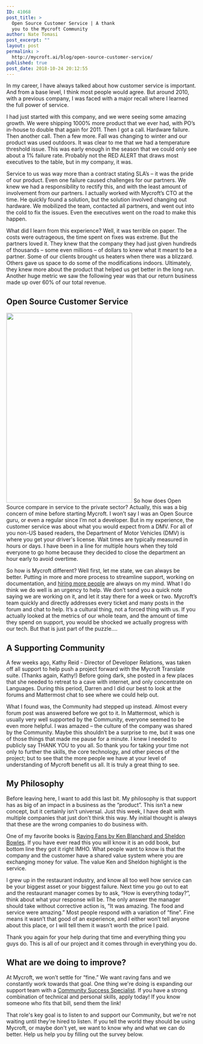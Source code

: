 ```yaml
---
ID: 41068
post_title: >
  Open Source Customer Service | A thank
  you to the Mycroft Community
author: Nate Tomasi
post_excerpt: ""
layout: post
permalink: >
  http://mycroft.ai/blog/open-source-customer-service/
published: true
post_date: 2018-10-24 20:12:55
---
```

In my career, I have always talked about how customer service is important. And from a base level, I think most people would agree. But around 2010, with a previous company, I was faced with a major recall where I learned the full power of service.

I had just started with this company, and we were seeing some amazing growth. We were shipping 1000% more product that we ever had, with PO’s in-house to double that again for 2011. Then I got a call. Hardware failure. Then another call. Then a few more. Fall was changing to winter and our product was used outdoors. It was clear to me that we had a temperature threshold issue. This was early enough in the season that we could only see about a 1% failure rate. Probably not the RED ALERT that draws most executives to the table, but in my company, it was.

Service to us was way more than a contract stating SLA’s – it was the pride of our product. Even one failure caused challenges for our partners. We knew we had a responsibility to rectify this, and with the least amount of involvement from our partners. I actually worked with Mycroft’s CTO at the time. He quickly found a solution, but the solution involved changing out hardware. We mobilized the team, contacted all partners, and went out into the cold to fix the issues. Even the executives went on the road to make this happen.

What did I learn from this experience? Well, it was terrible on paper. The costs were outrageous, the time spent on fixes was extreme. But the partners loved it. They knew that the company they had just given hundreds of thousands – some even millions – of dollars to knew what it meant to be a partner. Some of our clients brought us heaters when there was a blizzard. Others gave us space to do some of the modifications indoors. Ultimately, they knew more about the product that helped us get better in the long run. Another huge metric we saw the following year was that our return business made up over 60% of our total revenue.
<h2>Open Source Customer Service</h2><a href="https://www.flickr.com/photos/zoomzoom/3129422274"><img class="alignright wp-image-41083 size-full" src="https://mycroft.ai/wp-content/uploads/2018/10/DMV-Crop.png" alt="" width="332" height="500" /></a>
So how does Open Source compare in service to the private sector? Actually, this was a big concern of mine before starting Mycroft. I won’t say I was an Open Source guru, or even a regular since I’m not a developer. But in my experience, the customer service was about what you would expect from a DMV. For all of you non-US based readers, the Department of Motor Vehicles (DMV) is where you get your driver's license. Wait times are typically measured in hours or days. I have been in a line for multiple hours when they told everyone to go home because they decided to close the department an hour early to avoid overtime.

So how is Mycroft different? Well first, let me state, we can always be better. Putting in more and more process to streamline support, working on documentation, and <a href="https://mycroft.ai/careers/" target="_blank" rel="noopener">hiring more people</a> are always on my mind. What I do think we do well is an urgency to help. We don’t send you a quick note saying we are working on it, and let it stay there for a week or two. Mycroft’s team quickly and directly addresses every ticket and many posts in the forum and chat to help. It’s a cultural thing, not a forced thing with us. If you actually looked at the metrics of our whole team, and the amount of time they spend on support, you would be shocked we actually progress with our tech. But that is just part of the puzzle….
<h2>A Supporting Community</h2>
A few weeks ago, Kathy Reid - Director of Developer Relations, was taken off all support to help push a project forward with the Mycroft Translate suite. (Thanks again, Kathy!) Before going dark, she posted in a few places that she needed to retreat to a cave with internet, and only concentrate on Languages. During this period, Darren and I did our best to look at the forums and Mattermost chat to see where we could help out.

What I found was, the Community had stepped up instead. Almost every forum post was answered before we got to it. In Mattermost, which is usually very well supported by the Community, everyone seemed to be even more helpful. I was amazed – the culture of the company was shared by the Community. Maybe this shouldn’t be a surprise to me, but it was one of those things that made me pause for a minute. I knew I needed to publicly say THANK YOU to you all. So thank you for taking your time not only to further the skills, the core technology, and other pieces of the project; but to see that the more people we have at your level of understanding of Mycroft benefit us all. It is truly a great thing to see.
<h2>My Philosophy</h2>
Before leaving here, I want to add this last bit. My philosophy is that support has as big of an impact in a business as the “product”. This isn’t a new concept, but it certainly isn’t universal. Just this week, I have dealt with multiple companies that just don’t think this way. My initial thought is always that these are the wrong companies to do business with.

One of my favorite books is <a href="https://www.kenblanchard.com/Store/Raving-Fans" target="_blank" rel="noopener">Raving Fans by Ken Blanchard and Sheldon Bowles</a>. If you have ever read this you will know it is an odd book, but bottom line they got it right IMHO. What people want to know is that the company and the customer have a shared value system where you are exchanging money for value. The value Ken and Sheldon highlight is the service.

I grew up in the restaurant industry, and know all too well how service can be your biggest asset or your biggest failure. Next time you go out to eat and the restaurant manager comes by to ask, “How is everything today?”, think about what your response will be. The only answer the manager should take without corrective action is, “It was amazing. The food and service were amazing.” Most people respond with a variation of “fine”. Fine means it wasn’t that good of an experience, and I either won’t tell anyone about this place, or I will tell them it wasn’t worth the price I paid.

Thank you again for your help during that time and everything thing you guys do. This is all of our project and it comes through in everything you do.
<h2>What are we doing to improve?</h2>
At Mycroft, we won’t settle for “fine.” We want raving fans and we constantly work towards that goal. One thing we're doing is expanding our support team with a <a href="https://drive.google.com/file/d/13frPVofyaPnalFNaadyND34iMu0MzldG/view" target="_blank" rel="noopener">Community Success Specialist</a>. If you have a strong combination of technical and personal skills, apply today! If you know someone who fits that bill, send them the link!

That role's key goal is to listen to and support our Community, but we're not waiting until they're hired to listen. If you tell the world they should be using Mycroft, or maybe don't yet, we want to know why and what we can do better. Help us help you by filling out the survey below.

<script>(function(t,e,s,n){var o,a,c;t.SMCX=t.SMCX||[],e.getElementById(n)||(o=e.getElementsByTagName(s),a=o[o.length-1],c=e.createElement(s),c.type="text/javascript",c.async=!0,c.id=n,c.src=["https:"===location.protocol?"https://":"http://","widget.surveymonkey.com/collect/website/js/tRaiETqnLgj758hTBazgd7Ur0ofBDQeC5UlqMEsf4yhHHdBylUEiGoKRvoPt_2BEi0.js"].join(""),a.parentNode.insertBefore(c,a))})(window,document,"script","smcx-sdk");</script>